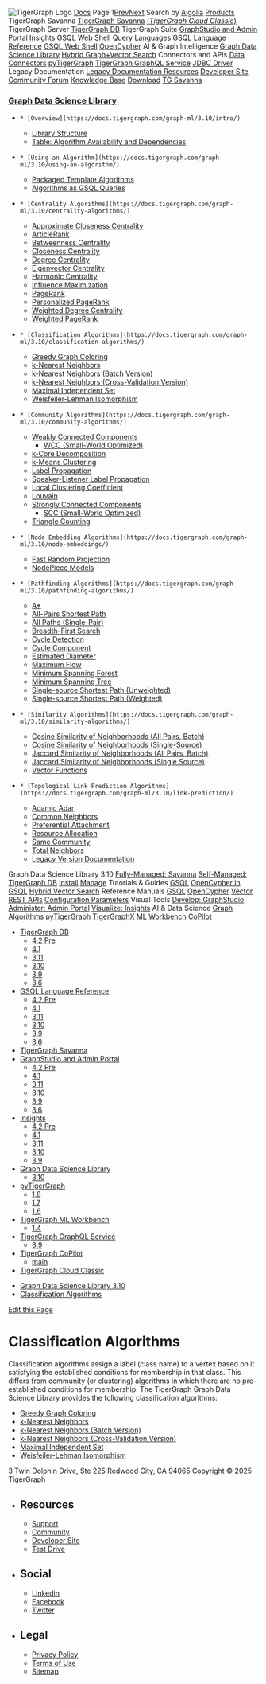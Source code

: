 ![TigerGraph Logo](https://www.tigergraph.com/wp-content/uploads/2020/05/TG_LOGO.svg) [Docs](https://docs.tigergraph.com/home)
Page 1[Prev](https://docs.tigergraph.com/graph-ml/3.10/classification-algorithms/)[Next](https://docs.tigergraph.com/graph-ml/3.10/classification-algorithms/)
Search by [Algolia](https://www.algolia.com/docsearch)
[Products](https://docs.tigergraph.com/graph-ml/3.10/classification-algorithms/)
TigerGraph Savanna
[TigerGraph Savanna](https://docs.tigergraph.com/savanna/main/overview/) [(_TigerGraph Cloud Classic_)](https://docs.tigergraph.com/cloud/main/start/overview)
TigerGraph Server
[TigerGraph DB](https://docs.tigergraph.com/tigergraph-server/4.2/intro/)
TigerGraph Suite
[GraphStudio and Admin Portal](https://docs.tigergraph.com/gui/4.2/intro/) [Insights](https://docs.tigergraph.com/insights/4.2/intro/) [GSQL Web Shell](https://docs.tigergraph.com/tigergraph-server/current/gsql-shell/web)
Query Languages
[GSQL Language Reference](https://docs.tigergraph.com/gsql-ref/4.2/intro/) [GSQL Web Shell](https://docs.tigergraph.com/tigergraph-server/current/gsql-shell/web) [OpenCypher](https://docs.tigergraph.com/gsql-ref/current/opencypher-in-gsql)
AI & Graph Intelligence
[Graph Data Science Library](https://docs.tigergraph.com/graph-ml/3.10/intro/) [Hybrid Graph+Vector Search](https://docs.tigergraph.com/gsql-ref/current/vector/)
Connectors and APIs
[Data Connectors](https://docs.tigergraph.com/tigergraph-server/current/data-loading) [pyTigerGraph](https://docs.tigergraph.com/pytigergraph/1.8/intro/) [TigerGraph GraphQL Service](https://docs.tigergraph.com/graphql/3.9/) [JDBC Driver](https://github.com/tigergraph/ecosys/tree/master/tools/etl/tg-jdbc-driver)
Legacy Documentation
[ Legacy Documentation ](https://docs-legacy.tigergraph.com)
[Resources](https://docs.tigergraph.com/graph-ml/3.10/classification-algorithms/)
[Developer Site](https://dev.tigergraph.com/) [Community Forum](https://community.tigergraph.com/) [Knowledge Base](https://tigergraph.freshdesk.com/support/solutions)
[Download](https://dl.tigergraph.com)
[ TG Savanna](https://savanna.tgcloud.io)
### [Graph Data Science Library](https://docs.tigergraph.com/graph-ml/3.10/intro/)
  *     * [Overview](https://docs.tigergraph.com/graph-ml/3.10/intro/)
      * [Library Structure](https://docs.tigergraph.com/graph-ml/3.10/intro/library-structure)
      * [Table: Algorithm Availability and Dependencies](https://docs.tigergraph.com/graph-ml/3.10/intro/algorithm-table)
  *     * [Using an Algorithm](https://docs.tigergraph.com/graph-ml/3.10/using-an-algorithm/)
      * [Packaged Template Algorithms](https://docs.tigergraph.com/graph-ml/3.10/using-an-algorithm/packaged-template-algorithms)
      * [Algorithms as GSQL Queries](https://docs.tigergraph.com/graph-ml/3.10/using-an-algorithm/algorithms-as-gsql-queries)
  *     * [Centrality Algorithms](https://docs.tigergraph.com/graph-ml/3.10/centrality-algorithms/)
      * [Approximate Closeness Centrality](https://docs.tigergraph.com/graph-ml/3.10/centrality-algorithms/approximate-closeness-centrality)
      * [ArticleRank](https://docs.tigergraph.com/graph-ml/3.10/centrality-algorithms/article-rank)
      * [Betweenness Centrality](https://docs.tigergraph.com/graph-ml/3.10/centrality-algorithms/betweenness-centrality)
      * [Closeness Centrality](https://docs.tigergraph.com/graph-ml/3.10/centrality-algorithms/closeness-centrality)
      * [Degree Centrality](https://docs.tigergraph.com/graph-ml/3.10/centrality-algorithms/degree-centrality)
      * [Eigenvector Centrality](https://docs.tigergraph.com/graph-ml/3.10/centrality-algorithms/eigenvector-centrality)
      * [Harmonic Centrality](https://docs.tigergraph.com/graph-ml/3.10/centrality-algorithms/harmonic-centrality)
      * [Influence Maximization](https://docs.tigergraph.com/graph-ml/3.10/centrality-algorithms/influence-maximization)
      * [PageRank](https://docs.tigergraph.com/graph-ml/3.10/centrality-algorithms/pagerank)
      * [Personalized PageRank](https://docs.tigergraph.com/graph-ml/3.10/centrality-algorithms/personalized-pagerank)
      * [Weighted Degree Centrality](https://docs.tigergraph.com/graph-ml/3.10/centrality-algorithms/weighted-degree-centrality)
      * [Weighted PageRank](https://docs.tigergraph.com/graph-ml/3.10/centrality-algorithms/weighted-pagerank)
  *     * [Classification Algorithms](https://docs.tigergraph.com/graph-ml/3.10/classification-algorithms/)
      * [Greedy Graph Coloring](https://docs.tigergraph.com/graph-ml/3.10/classification-algorithms/greedy-graph-coloring)
      * [k-Nearest Neighbors](https://docs.tigergraph.com/graph-ml/3.10/classification-algorithms/k-nearest-neighbors)
      * [k-Nearest Neighbors (Batch Version)](https://docs.tigergraph.com/graph-ml/3.10/classification-algorithms/k-nearest-neighbors-batch)
      * [k-Nearest Neighbors (Cross-Validation Version)](https://docs.tigergraph.com/graph-ml/3.10/classification-algorithms/k-nearest-neighbors-cross-validation)
      * [Maximal Independent Set](https://docs.tigergraph.com/graph-ml/3.10/classification-algorithms/maximal-independent-set)
      * [Weisfeiler-Lehman Isomorphism](https://docs.tigergraph.com/graph-ml/3.10/classification-algorithms/weisfeiler-lehman)
  *     * [Community Algorithms](https://docs.tigergraph.com/graph-ml/3.10/community-algorithms/)
      * [Weakly Connected Components](https://docs.tigergraph.com/graph-ml/3.10/community-algorithms/connected-components)
        * [WCC (Small-World Optimized)](https://docs.tigergraph.com/graph-ml/3.10/community-algorithms/wcc-small-world)
      * [k-Core Decomposition](https://docs.tigergraph.com/graph-ml/3.10/community-algorithms/k-core-decomposition)
      * [k-Means Clustering](https://docs.tigergraph.com/graph-ml/3.10/community-algorithms/k-means-clustering)
      * [Label Propagation](https://docs.tigergraph.com/graph-ml/3.10/community-algorithms/label-propagation)
      * [Speaker-Listener Label Propagation](https://docs.tigergraph.com/graph-ml/3.10/community-algorithms/slpa)
      * [Local Clustering Coefficient](https://docs.tigergraph.com/graph-ml/3.10/community-algorithms/local-clustering-coefficient)
      * [Louvain](https://docs.tigergraph.com/graph-ml/3.10/community-algorithms/louvain)
      * [Strongly Connected Components](https://docs.tigergraph.com/graph-ml/3.10/community-algorithms/strongly-connected-components)
        * [SCC (Small-World Optimized)](https://docs.tigergraph.com/graph-ml/3.10/community-algorithms/scc-small-world)
      * [Triangle Counting](https://docs.tigergraph.com/graph-ml/3.10/community-algorithms/triangle-counting)
  *     * [Node Embedding Algorithms](https://docs.tigergraph.com/graph-ml/3.10/node-embeddings/)
      * [Fast Random Projection](https://docs.tigergraph.com/graph-ml/3.10/node-embeddings/fast-random-projection)
      * [NodePiece Models](https://docs.tigergraph.com/pytigergraph/1.8/gds/nodepiece)
  *     * [Pathfinding Algorithms](https://docs.tigergraph.com/graph-ml/3.10/pathfinding-algorithms/)
      * [A*](https://docs.tigergraph.com/graph-ml/3.10/pathfinding-algorithms/a-star)
      * [All-Pairs Shortest Path](https://docs.tigergraph.com/graph-ml/3.10/pathfinding-algorithms/all-pairs-shortest-path)
      * [All Paths (Single-Pair)](https://docs.tigergraph.com/graph-ml/3.10/pathfinding-algorithms/single-pair-all-paths)
      * [Breadth-First Search](https://docs.tigergraph.com/graph-ml/3.10/pathfinding-algorithms/bfs)
      * [Cycle Detection](https://docs.tigergraph.com/graph-ml/3.10/pathfinding-algorithms/cycle-detection)
      * [Cycle Component](https://docs.tigergraph.com/graph-ml/3.10/pathfinding-algorithms/cycle-component)
      * [Estimated Diameter](https://docs.tigergraph.com/graph-ml/3.10/pathfinding-algorithms/estimated-diameter)
      * [Maximum Flow](https://docs.tigergraph.com/graph-ml/3.10/pathfinding-algorithms/max-flow)
      * [Minimum Spanning Forest](https://docs.tigergraph.com/graph-ml/3.10/pathfinding-algorithms/minimum-spanning-forest)
      * [Minimum Spanning Tree](https://docs.tigergraph.com/graph-ml/3.10/pathfinding-algorithms/minimum-spanning-tree)
      * [Single-source Shortest Path (Unweighted)](https://docs.tigergraph.com/graph-ml/3.10/pathfinding-algorithms/single-source-shortest-path-unweighted)
      * [Single-source Shortest Path (Weighted)](https://docs.tigergraph.com/graph-ml/3.10/pathfinding-algorithms/single-source-shortest-path-weighted)
  *     * [Similarity Algorithms](https://docs.tigergraph.com/graph-ml/3.10/similarity-algorithms/)
      * [Cosine Similarity of Neighborhoods (All Pairs, Batch)](https://docs.tigergraph.com/graph-ml/3.10/similarity-algorithms/cosine-similarity-of-neighborhoods-batch)
      * [Cosine Similarity of Neighborhoods (Single-Source)](https://docs.tigergraph.com/graph-ml/3.10/similarity-algorithms/cosine-similarity-of-neighborhoods-single-source)
      * [Jaccard Similarity of Neighborhoods (All Pairs, Batch)](https://docs.tigergraph.com/graph-ml/3.10/similarity-algorithms/jaccard-similarity-of-neighborhoods-batch)
      * [Jaccard Similarity of Neighborhoods (Single Source)](https://docs.tigergraph.com/graph-ml/3.10/similarity-algorithms/jaccard-similarity-of-neighborhoods-single-source)
      * [Vector Functions](https://docs.tigergraph.com/gsql-ref/4.2/querying/func/vector-functions)
  *     * [Topological Link Prediction Algorithms](https://docs.tigergraph.com/graph-ml/3.10/link-prediction/)
      * [Adamic Adar](https://docs.tigergraph.com/graph-ml/3.10/link-prediction/adamic-adar)
      * [Common Neighbors](https://docs.tigergraph.com/graph-ml/3.10/link-prediction/common-neighbors)
      * [Preferential Attachment](https://docs.tigergraph.com/graph-ml/3.10/link-prediction/preferential-attachment)
      * [Resource Allocation](https://docs.tigergraph.com/graph-ml/3.10/link-prediction/resource-allocation)
      * [Same Community](https://docs.tigergraph.com/graph-ml/3.10/link-prediction/same-community)
      * [Total Neighbors](https://docs.tigergraph.com/graph-ml/3.10/link-prediction/total-neighbors)
    * [Legacy Version Documentation](https://docs.tigergraph.com/graph-ml/3.10/release-notes/legacy-tg-versions)


Graph Data Science Library 3.10
[Fully-Managed: Savanna](https://docs.tigergraph.com/savanna/main/overview/)
[Self-Managed: TigerGraph DB](https://docs.tigergraph.com/tigergraph-server/4.2/intro/)
[Install](https://docs.tigergraph.com/tigergraph-server/current/getting-started/) [Manage](https://docs.tigergraph.com/tigergraph-server/current/system-management/)
Tutorials & Guides
[GSQL](https://github.com/tigergraph/ecosys/blob/master/tutorials/GSQL.md) [OpenCypher in GSQL](https://github.com/tigergraph/ecosys/blob/master/tutorials/Cypher.md) [Hybrid Vector Search](https://github.com/tigergraph/ecosys/blob/master/tutorials/VectorSearch.md)
Reference Manuals
[GSQL](https://docs.tigergraph.com/gsql-ref/4.2/intro/) [OpenCypher](https://docs.tigergraph.com/gsql-ref/current/opencypher-in-gsql/) [Vector](https://docs.tigergraph.com/gsql-ref/current/vector/) [REST APIs](https://docs.tigergraph.com/tigergraph-server/current/api/) [Configuration Parameters](https://docs.tigergraph.com/tigergraph-server/current/reference/configuration-parameters)
Visual Tools
[Develop: GraphStudio](https://docs.tigergraph.com/gui/4.2/intro/) [Administer: Admin Portal](https://docs.tigergraph.com/gui/4.2/intro/) [Visualize: Insights](https://docs.tigergraph.com/insights/4.2/intro/)
AI & Data Science
[Graph Algorithms](https://docs.tigergraph.com/graph-ml/3.10/intro/) [pyTigerGraph](https://docs.tigergraph.com/pytigergraph/1.8/intro/) [TigerGraphX](https://github.com/tigergraph/ecosys/blob/master/tutorials/TigerGraphX.md) [ML Workbench](https://docs.tigergraph.com/ml-workbench/1.4/intro/) [CoPilot](https://docs.tigergraph.com/tg-copilot/intro/)
  * [TigerGraph DB](https://docs.tigergraph.com/tigergraph-server/4.2/intro/)
    * [4.2 Pre](https://docs.tigergraph.com/tigergraph-server/4.2/intro/)
    * [4.1](https://docs.tigergraph.com/tigergraph-server/4.1/intro/)
    * [3.11](https://docs.tigergraph.com/tigergraph-server/3.11/intro/)
    * [3.10](https://docs.tigergraph.com/tigergraph-server/3.10/intro/)
    * [3.9](https://docs.tigergraph.com/tigergraph-server/3.9/intro/)
    * [3.6](https://docs.tigergraph.com/tigergraph-server/3.6/intro/)
  * [GSQL Language Reference](https://docs.tigergraph.com/gsql-ref/4.2/intro/)
    * [4.2 Pre](https://docs.tigergraph.com/gsql-ref/4.2/intro/)
    * [4.1](https://docs.tigergraph.com/gsql-ref/4.1/intro/)
    * [3.11](https://docs.tigergraph.com/gsql-ref/3.11/intro/)
    * [3.10](https://docs.tigergraph.com/gsql-ref/3.10/intro/)
    * [3.9](https://docs.tigergraph.com/gsql-ref/3.9/intro/)
    * [3.6](https://docs.tigergraph.com/gsql-ref/3.6/intro/intro)
  * [TigerGraph Savanna](https://docs.tigergraph.com/savanna/main/overview/)
  * [GraphStudio and Admin Portal](https://docs.tigergraph.com/gui/4.2/intro/)
    * [4.2 Pre](https://docs.tigergraph.com/gui/4.2/intro/)
    * [4.1](https://docs.tigergraph.com/gui/4.1/intro/)
    * [3.11](https://docs.tigergraph.com/gui/3.11/intro/)
    * [3.10](https://docs.tigergraph.com/gui/3.10/intro/)
    * [3.9](https://docs.tigergraph.com/gui/3.9/intro/)
    * [3.6](https://docs.tigergraph.com/gui/3.6/graphstudio/overview)
  * [Insights](https://docs.tigergraph.com/insights/4.2/intro/)
    * [4.2 Pre](https://docs.tigergraph.com/insights/4.2/intro/)
    * [4.1](https://docs.tigergraph.com/insights/4.1/intro/)
    * [3.11](https://docs.tigergraph.com/insights/3.11/intro/)
    * [3.10](https://docs.tigergraph.com/insights/3.10/intro/)
    * [3.9](https://docs.tigergraph.com/insights/3.9/intro/)
  * [Graph Data Science Library](https://docs.tigergraph.com/graph-ml/3.10/intro/)
    * [3.10](https://docs.tigergraph.com/graph-ml/3.10/intro/)
  * [pyTigerGraph](https://docs.tigergraph.com/pytigergraph/1.8/intro/)
    * [1.8](https://docs.tigergraph.com/pytigergraph/1.8/intro/)
    * [1.7](https://docs.tigergraph.com/pytigergraph/1.7/intro/)
    * [1.6](https://docs.tigergraph.com/pytigergraph/1.6/intro/)
  * [TigerGraph ML Workbench](https://docs.tigergraph.com/ml-workbench/1.4/intro/)
    * [1.4](https://docs.tigergraph.com/ml-workbench/1.4/intro/)
  * [TigerGraph GraphQL Service](https://docs.tigergraph.com/graphql/3.9/)
    * [3.9](https://docs.tigergraph.com/graphql/3.9/)
  * [TigerGraph CoPilot](https://docs.tigergraph.com/tg-copilot/intro/)
    * [main](https://docs.tigergraph.com/tg-copilot/intro/)
  * [TigerGraph Cloud Classic](https://docs.tigergraph.com/cloud/main/start/overview)


[](https://docs.tigergraph.com/home/)
  * [Graph Data Science Library 3.10](https://docs.tigergraph.com/graph-ml/3.10/intro/)
  * [Classification Algorithms](https://docs.tigergraph.com/graph-ml/3.10/classification-algorithms/)


[Edit this Page](https://github.com/tigergraph/tigdsl-docs/edit/3.10/modules/classification-algorithms/pages/index.adoc)
# Classification Algorithms
Classification algorithms assign a label (class name) to a vertex based on it satisfying the established conditions for membership in that class. This differs from community (or clustering) algorithms in which there are no pre-established conditions for membership.
The TigerGraph Graph Data Science Library provides the following classification algorithms:
  * [Greedy Graph Coloring](https://docs.tigergraph.com/graph-ml/3.10/classification-algorithms/greedy-graph-coloring)
  * [k-Nearest Neighbors](https://docs.tigergraph.com/graph-ml/3.10/classification-algorithms/k-nearest-neighbors)
  * [k-Nearest Neighbors (Batch Version)](https://docs.tigergraph.com/graph-ml/3.10/classification-algorithms/k-nearest-neighbors-batch)
  * [k-Nearest Neighbors (Cross-Validation Version)](https://docs.tigergraph.com/graph-ml/3.10/classification-algorithms/k-nearest-neighbors-cross-validation)
  * [Maximal Independent Set](https://docs.tigergraph.com/graph-ml/3.10/classification-algorithms/maximal-independent-set)
  * [Weisfeiler-Lehman Isomorphism](https://docs.tigergraph.com/graph-ml/3.10/classification-algorithms/weisfeiler-lehman)


3 Twin Dolphin Drive, Ste 225 Redwood City, CA 94065 
Copyright © 2025 TigerGraph
  * ## Resources
    * [Support](https://www.tigergraph.com/support/)
    * [Community](https://community.tigergraph.com/)
    * [Developer Site](https://dev.tigergraph.com/)
    * [Test Drive](https://testdrive.tigergraph.com/)
  * ## Social
    * [Linkedin](https://www.linkedin.com/company/tigergraph/)
    * [Facebook](https://www.facebook.com/TigerGraphDB/)
    * [Twitter](https://twitter.com/tigergraphdb)
  * ## Legal
    * [Privacy Policy](https://www.tigergraph.com/privacy-policy/)
    * [Terms of Use](https://www.tigergraph.com/terms/)
    * [Sitemap](https://docs.tigergraph.com/sitemap.xml)


